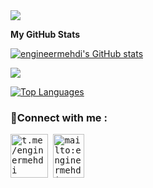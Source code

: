 
<img src="https://user-images.githubusercontent.com/74038190/213910845-af37a709-8995-40d6-be59-724526e3c3d7.gif" style="max-width: 100%; display: inline-block;" data-target="animated-image.originalImage">
</br>

<b>My GitHub Stats</b>

<a href="http://www.github.com/engineermehdi"><img src="https://github-readme-stats.vercel.app/api?username=engineermehdi&show_icons=true&hide=&count_private=true&title_color=0891b2&text_color=ffffff&icon_color=0891b2&bg_color=1c1917&hide_border=true&show_icons=true" alt="engineermehdi's GitHub stats" /></a>

<a href="http://www.github.com/engineermehdi"><img src="https://github-readme-streak-stats.herokuapp.com/?user=engineermehdi&stroke=ffffff&background=1c1917&ring=0891b2&fire=0891b2&currStreakNum=ffffff&currStreakLabel=0891b2&sideNums=ffffff&sideLabels=ffffff&dates=ffffff&hide_border=true" /></a>


<a href="https://github.com/engineermehdi" align="left"><img src="https://github-readme-stats.vercel.app/api/top-langs/?username=engineermehdi&langs_count=10&title_color=0891b2&text_color=ffffff&icon_color=0891b2&bg_color=1c1917&hide_border=true&locale=en&custom_title=Top%20%Languages" alt="Top Languages" /></a>


<h3 align="left">🔗Connect with me :</h3>
<p align="left">
<kbd>
<a href="https://t.me/enginermehdi" target="blank"><img align="center" src="https://cdn-icons-png.flaticon.com/128/2504/2504941.png" alt="t.me/enginermehdi" height="70" width="60" /></a>
</kbd>
  <kbd>
<a href="mailto:enginermehdi@gmail.com" target="blank"><img align="center" src="https://cdn-icons-png.flaticon.com/128/732/732200.png" alt="mailto:enginermehdi@gmail.com" height="70" width="50" /></a>
  </kbd>
  <kbd>

</p>

